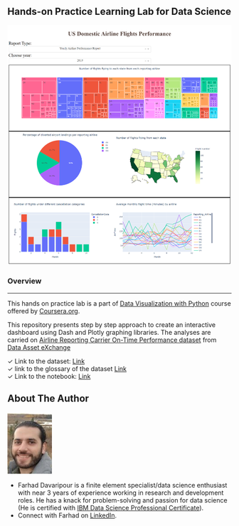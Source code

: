 ## Hands-on Practice Learning Lab for Data Science

![image](Dashboard.png)

### Overview
* * *
This hands on practice lab is a part of [Data Visualization with Python](https://www.coursera.org/learn/python-for-data-visualization?) course offered by [Coursera.org](https://www.coursera.org/).

This repository presents step by step approach to create an interactive dashboard using Dash and Plotly graphing libraries. The analyses are carried on [Airline Reporting Carrier On-Time Performance dataset](https://developer.ibm.com/exchanges/data/all/airline/) from [Data Asset eXchange](https://developer.ibm.com/exchanges/data/?utm_medium=Exinfluencer&utm_source=Exinfluencer&utm_content=000026UJ&utm_term=10006555&utm_id=NA-SkillsNetwork-wwwcourseraorg-SkillsNetworkCoursesIBMDeveloperSkillsNetworkDV0101ENSkillsNetwork20297740-2021-01-01&cm_mmc=Email_Newsletter-_-Developer_Ed%2BTech-_-WW_WW-_-SkillsNetwork-Courses-IBMDeveloperSkillsNetwork-DV0101EN-SkillsNetwork-20297740&cm_mmca1=000026UJ&cm_mmca2=10006555&cm_mmca3=M12345678&cvosrc=email.Newsletter.M12345678&cvo_campaign=000026UJ)

✓ Link to the dataset: [Link](https://cf-courses-data.s3.us.cloud-object-storage.appdomain.cloud/IBMDeveloperSkillsNetwork-DV0101EN-SkillsNetwork/Data%20Files/airline_data.csv)  
✓ link to the glossary of the dataset [Link](https://dax-cdn.cdn.appdomain.cloud/dax-airline/1.0.1/data-preview/index.html?_ga=2.83976473.1025912384.1640558225-1040743284.1639660199)  
✓ Link to the notebook: [Link](https://github.com/Farhad-Davaripour/Dashboarding_with_Python/blob/main/Notebook.ipynb)   


## About The Author

![image](MyImage-GitHub.jpg)


- Farhad Davaripour is a finite element specialist/data science enthusiast with near 3 years of experience working in research and development roles. He has a knack for problem-solving and passion for data science (He is certified with [IBM Data Science Professional Certificate](https://coursera.org/share/d7d1a76ed251437131fd33bba91bb9d9)).
- Connect with Farhad on [LinkedIn](https://www.linkedin.com/in/farhad-davaripour/).
